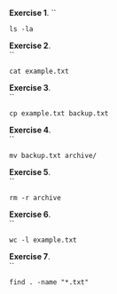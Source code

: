 **Exercise 1**.
``
```
ls -la
```
**Exercise 2**.  
``  
```
cat example.txt
```

**Exercise 3**.  
``
```
cp example.txt backup.txt
``` 

**Exercise 4**.  
``
```
mv backup.txt archive/
```  

**Exercise 5**.  
``
```
rm -r archive
```

**Exercise 6**.  
``
```
wc -l example.txt
```

**Exercise 7**.  
``  
```
find . -name "*.txt"
```

